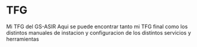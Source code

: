 # TFG
Mi TFG del GS-ASIR
Aqui se puede encontrar tanto mi TFG final como los distintos manuales de instacion y configuracion de los distintos servicios y herramientas
